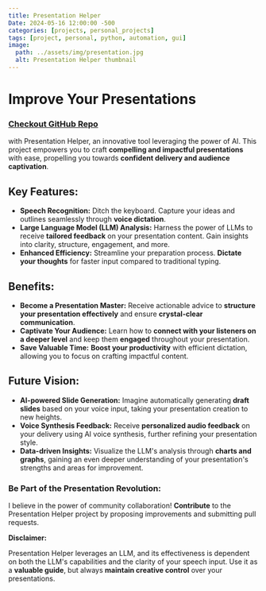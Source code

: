 ```yaml
---
title: Presentation Helper
Date: 2024-05-16 12:00:00 -500
categories: [projects, personal_projects]
tags: [project, personal, python, automation, gui]
image:
  path: ../assets/img/presentation.jpg
  alt: Presentation Helper thumbnail
---
```



# Improve Your Presentations

### [Checkout GitHub Repo](https://github.com/GoldenCoqui/presentation-helper)



with Presentation Helper, an innovative tool leveraging the power of AI. This project empowers you to craft **compelling and impactful presentations** with ease, propelling you towards **confident delivery and audience captivation**.

## Key Features:

* **Speech Recognition:** Ditch the keyboard. Capture your ideas and outlines seamlessly through **voice dictation**.
* **Large Language Model (LLM) Analysis:**  Harness the power of LLMs to receive **tailored feedback** on your presentation content. Gain insights into clarity, structure, engagement, and more.
* **Enhanced Efficiency:** Streamline your preparation process. **Dictate your thoughts** for faster input compared to traditional typing.

## Benefits:

* **Become a Presentation Master:**  Receive actionable advice to **structure your presentation effectively** and ensure **crystal-clear communication**.
* **Captivate Your Audience:**  Learn how to **connect with your listeners on a deeper level** and keep them **engaged** throughout your presentation.
* **Save Valuable Time:**  **Boost your productivity** with efficient dictation, allowing you to focus on crafting impactful content.

## Future Vision:

* **AI-powered Slide Generation:** Imagine automatically generating **draft slides** based on your voice input, taking your presentation creation to new heights.
* **Voice Synthesis Feedback:**  Receive **personalized audio feedback** on your delivery using AI voice synthesis, further refining your presentation style.
* **Data-driven Insights:**  Visualize the LLM's analysis through **charts and graphs**, gaining an even deeper understanding of your presentation's strengths and areas for improvement.

### Be Part of the Presentation Revolution:

I believe in the power of community collaboration! **Contribute** to the Presentation Helper project by proposing improvements and submitting pull requests.

**Disclaimer:**

Presentation Helper leverages an LLM, and its effectiveness is dependent on both the LLM's capabilities and the clarity of your speech input. Use it as a **valuable guide**, but always **maintain creative control** over your presentations.

